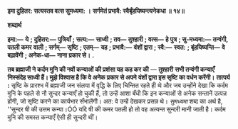 **इमा दुहितर: सत्यस्तव वत्स सुमध्यमा: ।** **सर्गमेतं प्रभावै: स्वैर्बृंहयिष्यन्त्यनेकधा ॥ १४॥** 

**शब्दार्थ** 

**इमा:—** **ये** **; दुहितर:—** **पुत्रियाँ** **; सत्य:—** **साध्वी** **; तव—** **तुश्हारी** **; वत्स—** **हे पुत्र** **; सु-मध्यमा:—** **तन्वंगी, पतली कमर** **वाली** **; सर्गम्—** **सृष्टि** **; एतम्—** **यह** **; प्रभावै:—** **वंशों द्वारा** **; स्वै:—** **स्वत:** **; बृंहयिष्यन्ति—** **वे बढ़ावेंगी** **; अनेक-धा—** **नाना** **प्रकार से।** **.** 

**तब ब्रह्माजी ने कर्दम मुनि की नवों कन्याओं की प्रशंसा यह कह कर की** — **तुश्हारी** **सभी तन्वंगी कन्याएँ निस्संदेह साध्वी हैं। मुझे विश्वास है कि वे अनेक प्रकार से अपने** **वंशों द्वारा इस सृष्टि का वर्धन करेंगी।** **तात्पर्य :** सृष्टि के प्रारश्भ में ब्रह्माजी जन संलया में वृद्धि के लिए चिन्तित रहते ही थे और जब उन्होंने देखा कि कर्दम मुनि के पहले से नौ सुन्दर कन्याएँ हो चुकी हैं, तो उन्हें आशा बँधी कि इन कन्याओं से अनेक सन्तानें उत्पन्न होंगी, जो सृष्टि करने का कार्यभार सँभालेंगी। अत: वे उन्हें देखकर प्रसन्न थे। *सुमध्यमा* शब्द का अर्थ है, ''सुन्दर षी की उत्तम कन्या।ÓÓ यदि षी की कमर पतली हो तो वह अत्यन्त सुन्दरी मानी जाती है। कर्दम मुनि की समस्त कन्याएँ ऐसी ही सुन्दरी थीं।  